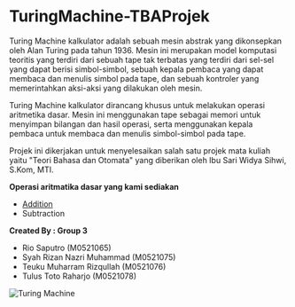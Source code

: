 # TuringMachine-TBAProjek

Turing Machine kalkulator adalah sebuah mesin abstrak yang dikonsepkan oleh Alan Turing pada tahun 1936. Mesin ini merupakan model komputasi teoritis yang terdiri dari sebuah tape tak terbatas yang terdiri dari sel-sel yang dapat berisi simbol-simbol, sebuah kepala pembaca yang dapat membaca dan menulis simbol pada tape, dan sebuah kontroler yang memerintahkan aksi-aksi yang dilakukan oleh mesin.

Turing Machine kalkulator dirancang khusus untuk melakukan operasi aritmetika dasar. Mesin ini menggunakan tape sebagai memori untuk menyimpan bilangan dan hasil operasi, serta menggunakan kepala pembaca untuk membaca dan menulis simbol-simbol pada tape.

Projek ini dikerjakan untuk menyelesaikan salah satu projek mata kuliah yaitu "Teori Bahasa dan Otomata" yang diberikan oleh Ibu Sari Widya Sihwi, S.Kom, MTI.

**Operasi aritmatika dasar yang kami sediakan**
- <a href="addition.html">Addition</a>
- Subtraction

**Created By : Group 3**
- Rio Saputro (M0521065)
- Syah Rizan Nazri Muhammad (M0521075)
- Teuku Muharram Rizqullah (M0521076)
- Tulus Toto Raharjo (M0521078)

![Turing Machine](https://th.bing.com/th/id/R.a5f4a676d88c2ada96c5a046ca1c796e?rik=8l9%2buqjXqCAvug&riu=http%3a%2f%2fraganwald.com%2fassets%2fimages%2ftooling%2f1200px-Turing_Machine_Model_Davey_2012.jpg&ehk=CGi8zDVqhPhoKsKrNflHozfhKssEw0GwqJW%2bJjJ0zG0%3d&risl=&pid=ImgRaw&r=0)
